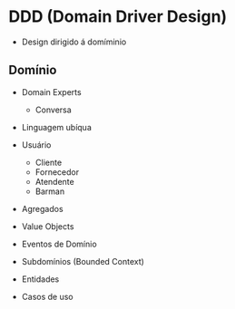 # DDD (Domain Driver Design)
- Design dirigido á domíminio

## Domínio
- Domain Experts
    - Conversa 

- Linguagem ubíqua

- Usuário
    - Cliente
    - Fornecedor
    - Atendente
    - Barman

- Agregados 
- Value Objects
- Eventos de Domínio
- Subdomínios (Bounded Context)
- Entidades
- Casos de uso





